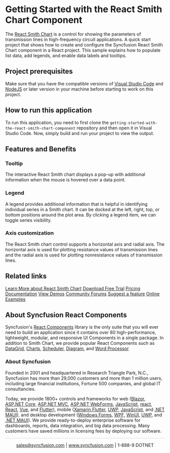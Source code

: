 # Getting Started with the React Smith Chart Component

The [React Smith Chart](https://www.syncfusion.com/react-components/react-smith-chart?utm_source=github&utm_medium=listing&utm_campaign=react-smith-chart-github-samples) is a control for showing the parameters of transmission lines in high-frequency circuit applications. A quick start project that shows how to create and configure the Syncfusion React Smith Chart component in a React project. This sample explains how to populate list data, add legends, and enable data labels and tooltips.

## Project prerequisites
Make sure that you have the compatible versions of [Visual Studio Code](https://code.visualstudio.com/download ) and [NodeJS](https://nodejs.org/en/download) or later version in your machine before starting to work on this project.

## How to run this application
To run this application, you need to first clone the `getting-started-with-the-react-smith-chart-component` repository and then open it in Visual Studio Code. Now, simply build and run your project to view the output.

## Features and Benefits

### Tooltip
The interactive React Smith chart displays a pop-up with additional information when the mouse is hovered over a data point.

### Legend
A legend provides additional information that is helpful in identifying individual series in a Smith chart. It can be docked at the left, right, top, or bottom positions around the plot area. By clicking a legend item, we can toggle series visibility.

### Axis customization
The React Smith chart control supports a horizontal axis and radial axis. The horizontal axis is used for plotting resistance values of transmission lines and the radial axis is used for plotting nonresistance values of transmission lines.

## Related links
[Learn More about React Smith Chart](https://www.syncfusion.com/react-components/react-smith-chart?utm_source=github&utm_medium=listing&utm_campaign=react-smith-chart-github-samples)
[Download Free Trial](https://www.syncfusion.com/downloads/react?utm_source=github&utm_medium=listing&utm_campaign=react-smith-chart-github-samples)
[Pricing](https://www.syncfusion.com/sales/teamlicense?utm_source=github&utm_medium=listing&utm_campaign=react-smith-chart-github-samples)
[Documentation](https://ej2.syncfusion.com/react/documentation/smith-chart/getting-started?utm_source=github&utm_medium=listing&utm_campaign=react-smith-chart-github-samples)
[View Demos](https://github.com/SyncfusionExamples/getting-started-with-the-react-smith-chart-component?utm_source=github&utm_medium=listing&utm_campaign=react-smith-chart-github-samples)
[Community Forums](https://www.syncfusion.com/forums/react-js2?utm_source=github&utm_medium=listing&utm_campaign=react-smith-chart-github-samples)
[Suggest a feature](https://www.syncfusion.com/feedback/react?utm_source=github&utm_medium=listing&utm_campaign=react-smith-chart-github-samples)
[Online Examples](https://ej2.syncfusion.com/react/demos/#/bootstrap5/smith-chart/default?utm_source=github&utm_medium=listing&utm_campaign=react-smith-chart-github-samples)

## About Syncfusion React Components

Syncfusion's [React Components](https://www.syncfusion.com/react-components?utm_source=github&utm_medium=listing&utm_campaign=react-smith-chart-github-samples) library is the only suite that you will ever need to build an application since it contains over 80 high-performance, lightweight, modular, and responsive UI Components in a single package. In addition to Smith Chart, we provide popular React Components such as [DataGrid](https://www.syncfusion.com/react-components/react-grid?utm_source=github&utm_medium=listing&utm_campaign=react-smith-chart-github-samples), [Charts](https://www.syncfusion.com/react-components/react-charts?utm_source=github&utm_medium=listing&utm_campaign=react-smith-chart-github-samples), [Scheduler](https://www.syncfusion.com/react-components/react-scheduler?utm_source=github&utm_medium=listing&utm_campaign=react-smith-chart-github-samples), [Diagram](https://www.syncfusion.com/react-components/react-diagram?utm_source=github&utm_medium=listing&utm_campaign=react-smith-chart-github-samples), and [Word Processor](https://www.syncfusion.com/react-components/react-word-processor?utm_source=github&utm_medium=listing&utm_campaign=react-smith-chart-github-samples)

### About Syncfusion
Founded in 2001 and headquartered in Research Triangle Park, N.C., Syncfusion has more than 29,000 customers and more than 1 million users, including large financial institutions, Fortune 500 companies, and global IT consultancies.

Today, we provide 1800+ controls and frameworks for web ([Blazor](https://www.syncfusion.com/blazor-components?utm_source=github&utm_medium=listing&utm_campaign=react-smith-chart-github-samples), [ASP.NET Core](https://www.syncfusion.com/aspnet-core-ui-controls?utm_source=github&utm_medium=listing&utm_campaign=react-smith-chart-github-samples), [ASP.NET MVC](https://www.syncfusion.com/aspnet-mvc-ui-controls?utm_source=github&utm_medium=listing&utm_campaign=react-smith-chart-github-samples), [ASP.NET WebForms](https://www.syncfusion.com/jquery/aspnet-webforms-ui-controls?utm_source=github&utm_medium=listing&utm_campaign=react-smith-chart-github-samples), [JavaScript](https://www.syncfusion.com/javascript-ui-controls?utm_source=github&utm_medium=listing&utm_campaign=react-smith-chart-github-samples), [react](https://www.syncfusion.com/react-components?utm_source=github&utm_medium=listing&utm_campaign=react-smith-chart-github-samples), [React](https://www.syncfusion.com/react-components?utm_source=github&utm_medium=listing&utm_campaign=react-smith-chart-github-samples), [Vue](https://www.syncfusion.com/vue-components?utm_source=github&utm_medium=listing&utm_campaign=react-smith-chart-github-samples), and [Flutter](https://www.syncfusion.com/flutter-widgets?utm_source=github&utm_medium=listing&utm_campaign=react-smith-chart-github-samples)), mobile ([Xamarin](https://www.syncfusion.com/xamarin-ui-controls?utm_source=github&utm_medium=listing&utm_campaign=react-smith-chart-github-samples),[Flutter](https://www.syncfusion.com/flutter-widgets?utm_source=github&utm_medium=listing&utm_campaign=react-smith-chart-github-samples), [UWP](https://www.syncfusion.com/uwp-ui-controls?utm_source=github&utm_medium=listing&utm_campaign=react-smith-chart-github-samples), [JavaScript](https://www.syncfusion.com/javascript-ui-controls?utm_source=github&utm_medium=listing&utm_campaign=react-smith-chart-github-samples), and [.NET MAUI](https://www.syncfusion.com/maui-controls?utm_source=github&utm_medium=listing&utm_campaign=react-smith-chart-github-samples)), and desktop development ([Windows Forms](https://www.syncfusion.com/winforms-ui-controls?utm_source=github&utm_medium=listing&utm_campaign=react-smith-chart-github-samples), [WPF](https://www.syncfusion.com/wpf-controls?utm_source=github&utm_medium=listing&utm_campaign=react-smith-chart-github-samples), [WinUI](https://www.syncfusion.com/winui-controls?utm_source=github&utm_medium=listing&utm_campaign=react-smith-chart-github-samples), [UWP](https://www.syncfusion.com/uwp-ui-controls?utm_source=github&utm_medium=listing&utm_campaign=react-smith-chart-github-samples), and [.NET MAUI](https://www.syncfusion.com/maui-controls?utm_source=github&utm_medium=listing&utm_campaign=react-smith-chart-github-samples)). We provide ready-to-deploy enterprise software for dashboards, reports, data integration, and big data processing. Many customers have saved millions in licensing fees by deploying our software.

		
<hr style="height:0.3px;border:none;color:lightgrey;background-color:lightgrey;" />

<p align="center">
  <a href="mailto:sales@syncfusion.com?Subject=Syncfusion React Smith Chart - Github" target="_top">sales@syncfusion.com</a> | <a href="https://www.syncfusion.com?utm_source=github&utm_medium=listing&utm_campaign=react-smith-chart-github-samples">www.syncfusion.com</a> | 1-888-9 DOTNET <br>
</p>